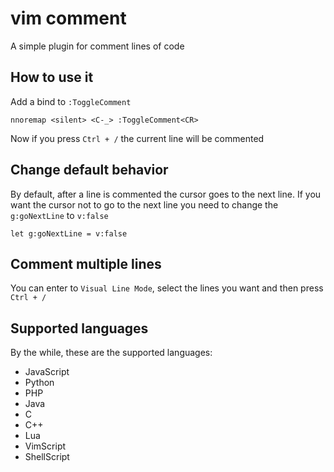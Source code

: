 # vim comment

A simple plugin for comment lines of code

## How to use it

Add a bind to ```:ToggleComment```
```vim
nnoremap <silent> <C-_> :ToggleComment<CR>
```
Now if you press ```Ctrl + /``` the current line will be commented

## Change default behavior

By default, after a line is commented the cursor goes to the next line.
If you want the cursor not to go to the next line you need to change the ```g:goNextLine``` to ```v:false```
```vim
let g:goNextLine = v:false
```

## Comment multiple lines

You can enter to ```Visual Line Mode```, select the lines you want and then press ```Ctrl + /```

## Supported languages

By the while, these are the supported languages:
* JavaScript
* Python
* PHP
* Java
* C
* C++
* Lua
* VimScript
* ShellScript